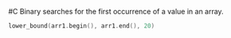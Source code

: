 #C 
Binary searches for the first occurrence of a value in an array.
```C++
lower_bound(arr1.begin(), arr1.end(), 20)
```